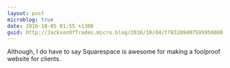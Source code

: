 ```yaml
---
layout: post
microblog: true
date: 2016-10-05 01:55 +1300
guid: http://JacksonOfTrades.micro.blog/2016/10/04/t783289407595950080.html
---
```

Although, I do have to say Squarespace is awesome for making a foolproof website for clients.
